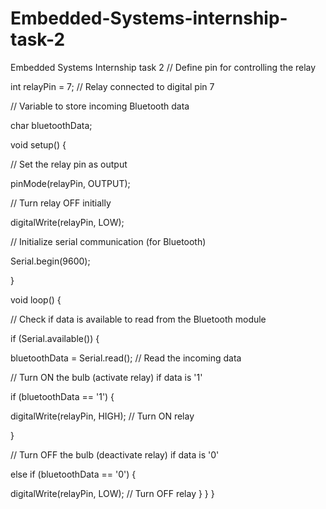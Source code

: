 # Embedded-Systems-internship-task-2
Embedded Systems Internship task 2 
// Define pin for controlling the relay

int relayPin = 7; // Relay connected to digital pin 7

// Variable to store incoming Bluetooth data

char bluetoothData;

void setup() {

 // Set the relay pin as output

 pinMode(relayPin, OUTPUT);

 // Turn relay OFF initially

 digitalWrite(relayPin, LOW);

 // Initialize serial communication (for Bluetooth)

 Serial.begin(9600);

}

void loop() {

 // Check if data is available to read from the Bluetooth module

 if (Serial.available()) {

 bluetoothData = Serial.read(); // Read the incoming data

 

 // Turn ON the bulb (activate relay) if data is '1'

 if (bluetoothData == '1') {

 digitalWrite(relayPin, HIGH); // Turn ON relay

 }

 // Turn OFF the bulb (deactivate relay) if data is '0'

 else if (bluetoothData == '0') {

 digitalWrite(relayPin, LOW); // Turn OFF relay
 }
 }
 }
